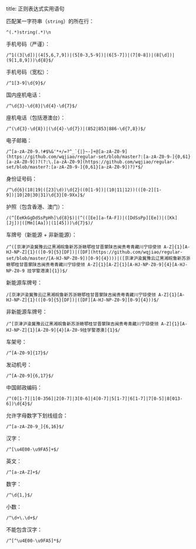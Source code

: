 title: 正则表达式实用语句

匹配某一字符串（`string`）的所在行：

```
^(.*)string(.*)\n
```

手机号码（严谨）：

```
/^1((3[\d])|(4[5,6,7,9])|(5[0-3,5-9])|(6[5-7])|(7[0-8])|(8[\d])|(9[1,8,9]))\d{8}$/
```

手机号码（宽松）：

```
/^1[3-9]\d{9}$/
```

国内座机电话：

```
/^\d{3}-\d{8}|\d{4}-\d{7}$/
```

座机电话（包括港澳台）：

```
/^(\d{3}-\d{8})|(\d{4}-\d{7})|(852|853|886-\d{7,8})$/
```

电子邮箱：

```
/^[a-zA-Z0-9.!#$%&'*+/=?^_`{|}~-]+@[a-zA-Z0-9](https://github.com/wqjiao/regular-set/blob/master?:[a-zA-Z0-9-]{0,61}[a-zA-Z0-9])?(?:\.[a-zA-Z0-9](https://github.com/wqjiao/regular-set/blob/master?:[a-zA-Z0-9-]{0,61}[a-zA-Z0-9])?)*$/
```

身份证号码：

```
/^\d{6}(18|19|([23]\d))\d{2}((0[1-9])|(10|11|12))(([0-2][1-9])|10|20|30|31)\d{3}[0-9Xx]$/
```

护照（包含香港、澳门）：

```
/(^[EeKkGgDdSsPpHh]\d{8}$)|(^(([Ee][a-fA-F])|([DdSsPp][Ee])|([Kk][Jj])|([Mm][Aa])|(1[45]))\d{7}$)/
```

车牌号（新能源 + 非新能源）：

```
/^([京津沪渝冀豫云辽黑湘皖鲁新苏浙赣鄂桂甘晋蒙陕吉闽贵粤青藏川宁琼使领 A-Z]{1}[A-HJ-NP-Z]{1}(([0-9]{5}[DF])|([DF](https://github.com/wqjiao/regular-set/blob/master/[A-HJ-NP-Z0-9])[0-9]{4})))|([京津沪渝冀豫云辽黑湘皖鲁新苏浙赣鄂桂甘晋蒙陕吉闽贵粤青藏川宁琼使领 A-Z]{1}[A-Z]{1}[A-HJ-NP-Z0-9]{4}[A-HJ-NP-Z0-9 挂学警港澳]{1})$/
```

新能源车牌号：

```
/[京津沪渝冀豫云辽黑湘皖鲁新苏浙赣鄂桂甘晋蒙陕吉闽贵粤青藏川宁琼使领 A-Z]{1}[A-HJ-NP-Z]{1}(([0-9]{5}[DF])|([DF][A-HJ-NP-Z0-9][0-9]{4}))$/
```

非新能源车牌号：

```
/^[京津沪渝冀豫云辽黑湘皖鲁新苏浙赣鄂桂甘晋蒙陕吉闽贵粤青藏川宁琼使领 A-Z]{1}[A-HJ-NP-Z]{1}[A-Z0-9]{4}[A-Z0-9挂学警港澳]{1}$/
```

车架号：

```
/^[A-Z0-9]{17}$/
```

发动机号：

```
/^[A-Z0-9]{6,17}$/
```

中国邮政编码：

```
/^(0[1-7]|1[0-356]|2[0-7]|3[0-6]|4[0-7]|5[1-7]|6[1-7]|7[0-5]|8[013-6])\d{4}$/
```

允许字母数字下划线组合：

```
/^[a-zA-Z0-9_]{6,16}$/
```

汉字：

```
/^[\u4E00-\u9FA5]+$/
```

英文：

```
/^[a-zA-Z]+$/
```

数字：

```
/^\d{1,}$/
```

小数：

```
/^\d+\.\d+$/
```

不能包含汉字：

```
/^[^\u4E00-\u9FA5]*$/
```
